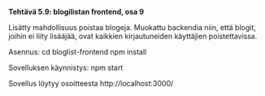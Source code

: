 **Tehtävä 5.9: blogilistan frontend, osa 9**

Lisätty mahdollisuus poistaa blogeja. Muokattu backendia niin, että blogit, joihin ei liity lisääjää, ovat kaikkien kirjautuneiden käyttäjien poistettavissa.

Asennus:
    cd bloglist-frontend
    npm install

Sovelluksen käynnistys:
    npm start

Sovellus löytyy osoitteesta http://localhost:3000/



